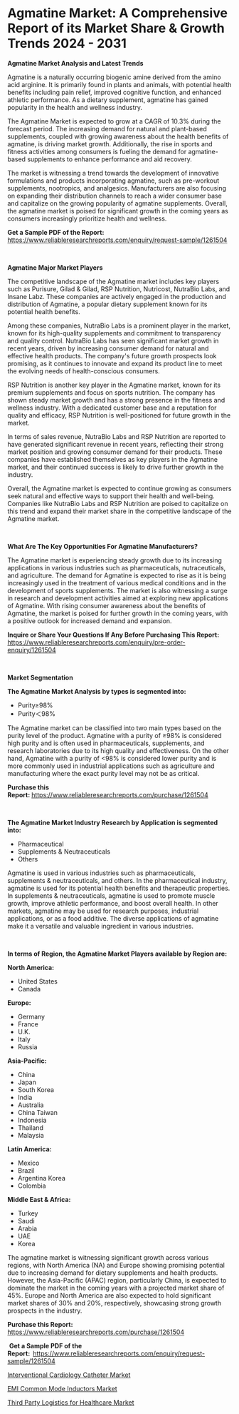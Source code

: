<p><h1>Agmatine Market: A Comprehensive Report of its Market Share & Growth Trends 2024 - 2031</h1></p><p><strong>Agmatine Market Analysis and Latest Trends</strong></p>
<p><p>Agmatine is a naturally occurring biogenic amine derived from the amino acid arginine. It is primarily found in plants and animals, with potential health benefits including pain relief, improved cognitive function, and enhanced athletic performance. As a dietary supplement, agmatine has gained popularity in the health and wellness industry.</p><p>The Agmatine Market is expected to grow at a CAGR of 10.3% during the forecast period. The increasing demand for natural and plant-based supplements, coupled with growing awareness about the health benefits of agmatine, is driving market growth. Additionally, the rise in sports and fitness activities among consumers is fueling the demand for agmatine-based supplements to enhance performance and aid recovery.</p><p>The market is witnessing a trend towards the development of innovative formulations and products incorporating agmatine, such as pre-workout supplements, nootropics, and analgesics. Manufacturers are also focusing on expanding their distribution channels to reach a wider consumer base and capitalize on the growing popularity of agmatine supplements. Overall, the agmatine market is poised for significant growth in the coming years as consumers increasingly prioritize health and wellness.</p></p>
<p><strong>Get a Sample PDF of the Report:&nbsp;</strong> <a href="https://www.reliableresearchreports.com/enquiry/request-sample/1261504">https://www.reliableresearchreports.com/enquiry/request-sample/1261504</a></p>
<p>&nbsp;</p>
<p><strong>Agmatine Major Market Players</strong></p>
<p><p>The competitive landscape of the Agmatine market includes key players such as Purisure, Gilad & Gilad, RSP Nutrition, Nutricost, NutraBio Labs, and Insane Labz. These companies are actively engaged in the production and distribution of Agmatine, a popular dietary supplement known for its potential health benefits.</p><p>Among these companies, NutraBio Labs is a prominent player in the market, known for its high-quality supplements and commitment to transparency and quality control. NutraBio Labs has seen significant market growth in recent years, driven by increasing consumer demand for natural and effective health products. The company's future growth prospects look promising, as it continues to innovate and expand its product line to meet the evolving needs of health-conscious consumers.</p><p>RSP Nutrition is another key player in the Agmatine market, known for its premium supplements and focus on sports nutrition. The company has shown steady market growth and has a strong presence in the fitness and wellness industry. With a dedicated customer base and a reputation for quality and efficacy, RSP Nutrition is well-positioned for future growth in the market.</p><p>In terms of sales revenue, NutraBio Labs and RSP Nutrition are reported to have generated significant revenue in recent years, reflecting their strong market position and growing consumer demand for their products. These companies have established themselves as key players in the Agmatine market, and their continued success is likely to drive further growth in the industry.</p><p>Overall, the Agmatine market is expected to continue growing as consumers seek natural and effective ways to support their health and well-being. Companies like NutraBio Labs and RSP Nutrition are poised to capitalize on this trend and expand their market share in the competitive landscape of the Agmatine market.</p></p>
<p>&nbsp;</p>
<p><strong>What Are The Key Opportunities For Agmatine Manufacturers?</strong></p>
<p><p>The Agmatine market is experiencing steady growth due to its increasing applications in various industries such as pharmaceuticals, nutraceuticals, and agriculture. The demand for Agmatine is expected to rise as it is being increasingly used in the treatment of various medical conditions and in the development of sports supplements. The market is also witnessing a surge in research and development activities aimed at exploring new applications of Agmatine. With rising consumer awareness about the benefits of Agmatine, the market is poised for further growth in the coming years, with a positive outlook for increased demand and expansion.</p></p>
<p><strong>Inquire or Share Your Questions If Any Before Purchasing This Report:</strong> <a href="https://www.reliableresearchreports.com/enquiry/pre-order-enquiry/1261504">https://www.reliableresearchreports.com/enquiry/pre-order-enquiry/1261504</a></p>
<p>&nbsp;</p>
<p><strong>Market Segmentation</strong></p>
<p><strong>The Agmatine Market Analysis by types is segmented into:</strong></p>
<p><ul><li>Purity≥98%</li><li>Purity＜98%</li></ul></p>
<p><p>The Agmatine market can be classified into two main types based on the purity level of the product. Agmatine with a purity of ≥98% is considered high purity and is often used in pharmaceuticals, supplements, and research laboratories due to its high quality and effectiveness. On the other hand, Agmatine with a purity of <98% is considered lower purity and is more commonly used in industrial applications such as agriculture and manufacturing where the exact purity level may not be as critical.</p></p>
<p><strong>Purchase this Report:&nbsp;</strong><a href="https://www.reliableresearchreports.com/purchase/1261504">https://www.reliableresearchreports.com/purchase/1261504</a></p>
<p>&nbsp;</p>
<p><strong>The Agmatine Market Industry Research by Application is segmented into:</strong></p>
<p><ul><li>Pharmaceutical</li><li>Supplements & Neutraceuticals</li><li>Others</li></ul></p>
<p><p>Agmatine is used in various industries such as pharmaceuticals, supplements & neutraceuticals, and others. In the pharmaceutical industry, agmatine is used for its potential health benefits and therapeutic properties. In supplements & neutraceuticals, agmatine is used to promote muscle growth, improve athletic performance, and boost overall health. In other markets, agmatine may be used for research purposes, industrial applications, or as a food additive. The diverse applications of agmatine make it a versatile and valuable ingredient in various industries.</p></p>
<p>&nbsp;</p>
<p><strong>In terms of Region, the Agmatine Market Players available by Region are:</strong></p>
<p>
    <p> <strong> North America: </strong>
        <ul>
            <li>United States</li>
            <li>Canada</li>
        </ul>
        </p> 
    <p> <strong> Europe: </strong>
        <ul>
            <li>Germany</li>
            <li>France</li>
            <li>U.K.</li>
            <li>Italy</li>
            <li>Russia</li>
        </ul>
        </p> 
    <p> <strong> Asia-Pacific: </strong>
        <ul>
            <li>China</li>
            <li>Japan</li>
            <li>South Korea</li>
            <li>India</li>
            <li>Australia</li>
            <li>China Taiwan</li>
            <li>Indonesia</li>
            <li>Thailand</li>
            <li>Malaysia</li>
        </ul>
        </p> 
    <p> <strong> Latin America: </strong>
        <ul>
            <li>Mexico</li>
            <li>Brazil</li>
            <li>Argentina Korea</li>
            <li>Colombia</li>
        </ul>
        </p> 
    <p> <strong> Middle East & Africa: </strong>
        <ul>
            <li>Turkey</li>
            <li>Saudi</li>
            <li>Arabia</li>
            <li>UAE</li>
            <li>Korea</li>
        </ul>
    </p>
    </p>
<p><p>The agmatine market is witnessing significant growth across various regions, with North America (NA) and Europe showing promising potential due to increasing demand for dietary supplements and health products. However, the Asia-Pacific (APAC) region, particularly China, is expected to dominate the market in the coming years with a projected market share of 45%. Europe and North America are also expected to hold significant market shares of 30% and 20%, respectively, showcasing strong growth prospects in the industry.</p></p>
<p><strong>Purchase this Report: </strong><a href="https://www.reliableresearchreports.com/purchase/1261504">https://www.reliableresearchreports.com/purchase/1261504</a></p>
<p>&nbsp;<strong>Get a Sample PDF of the Report:&nbsp;&nbsp;</strong><a href="https://www.reliableresearchreports.com/enquiry/request-sample/1261504">https://www.reliableresearchreports.com/enquiry/request-sample/1261504</a></p>
<p><strong></strong></p>
<p><p><a href="https://view.publitas.com/reportprime-1/interventional-cardiology-catheter-market-size-share-trends-analysis-report-by-material-by-type-by-end-user-by-region-and-segment-forecasts-2023-2030/">Interventional Cardiology Catheter Market</a></p><p><a href="https://view.publitas.com/reportprime-1/emi-common-mode-inductors-market-size-2023-2030-global-industrial-analysis-key-geographical-regions-market-share-top-key-players-product-types-and-forecast-research-report/">EMI Common Mode Inductors Market</a></p><p><a href="https://view.publitas.com/reportprime-1/global-third-party-logistics-for-healthcare-market-size-and-market-trends-insights-and-projections-from-2023-to-2030/">Third Party Logistics for Healthcare Market</a></p></p>